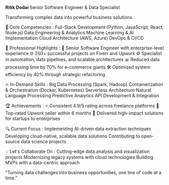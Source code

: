**Ritik Dodai**
Senior Software Engineer & Data Specialist

Transforming complex data into powerful business solutions.

🚀 Core Competencies :
Full-Stack Development (Python, JavaScript, React, Node.js)
Data Engineering & Analytics
Machine Learning & AI Implementation
Cloud Architecture (AWS, Azure)
DevOps & CI/CD

💼 Professional Highlights :
🏢 Senior Software Engineer with enterprise-level experience
🌐 200+ successful projects on Fiverr and Upwork
⚙️ Specialist in automation, data pipelines, and scalable architectures
📊 Reduced data processing time by 70% for e-commerce giants
🛠️ Optimized system efficiency by 40% through strategic refactoring

🔥 In-Demand Skills :
Big Data Processing (Spark, Hadoop)
Containerization & Orchestration (Docker, Kubernetes)
Serverless Architecture
Natural Language Processing
Predictive Analytics
API Development & Integration

🏆 Achievements :
⭐ Consistent 4.9/5 rating across freelance platforms
🥇 Top-rated Upwork seller within 6 months
🚀 Delivered high-impact solutions for startups to enterprises

🔍 Current Focus :
Implementing AI-driven data extraction techniques
Developing cloud-native, scalable data solutions
Contributing to open-source data science projects

💡 Let's Collaborate On :
Cutting-edge data analysis and visualization projects
Modernizing legacy systems with cloud technologies
Building MVPs with a data-centric approach

"Turning data challenges into business opportunities, one line of code at a time."
